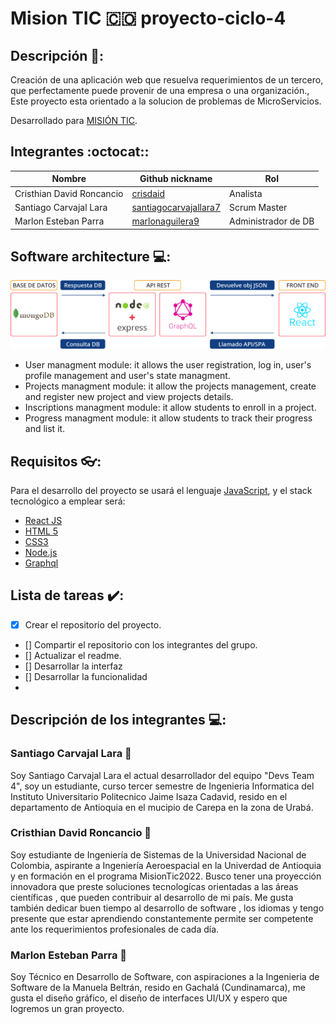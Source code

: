 # Mision TIC :colombia: proyecto-ciclo-4
## Descripción 📝:
Creación de una aplicación web que resuelva requerimientos de un tercero, que perfectamente puede provenir de una empresa o una organización., Este proyecto esta orientado a la solucion de problemas de MicroServicios.

Desarrollado para [MISIÓN TIC](https://www.misiontic2022.gov.co/portal/).
## Integrantes :octocat::

|            Nombre                |                      Github nickname                      |      Rol             |
|----------------------------------|-----------------------------------------------------------|----------------------|
| Cristhian David Roncancio        | [crisdaid](https://github.com/Cdavid111)                  | Analista             |
| Santiago Carvajal Lara           | [santiagocarvajallara7](https://github.com/Santiago-0714) | Scrum Master         |
| Marlon Esteban Parra             | [marlonaguilera9](https://github.com/Marlon07)            | Administrador de DB  |

## Software architecture 💻:

![Screenshot](structure.png)

- User managment module: it allows the user registration, log in, user's profile management and user's state managment.
- Projects managment module: it allow the projects management, create and register new project and view projects details.
- Inscriptions managment module: it allow students to enroll in a project.
- Progress managment module: it allow students to track their progress and list it.

## Requisitos 👓:
Para el desarrollo del proyecto se usará el lenguaje [JavaScript](https://developer.mozilla.org/es/docs/Web/JavaScript), y el stack tecnológico a emplear será:
- [React JS](https://es.reactjs.org/)
- [HTML 5](https://developer.mozilla.org/es/docs/Web/HTML)
- [CSS3](https://developer.mozilla.org/es/docs/Web/CSS)
- [Node.js](https://nodejs.org/es/)
- [Graphql](https://graphql.org/)

## Lista de tareas ✔️:
- [x] Crear el repositorio del proyecto.
- [] Compartir el repositorio con los integrantes del grupo.
- [] Actualizar el readme.
- [] Desarrollar la interfaz 
- [] Desarrollar la funcionalidad
-

## Descripción de los integrantes 💻:

### Santiago Carvajal Lara 🚀
Soy Santiago Carvajal Lara el actual desarrollador del equipo "Devs Team 4", soy un estudiante, curso tercer semestre de Ingenieria Informatica del Instituto Universitario Politecnico Jaime Isaza Cadavid, resido en el departamento de Antioquia en el mucipio de Carepa en la zona de Urabá.

### Cristhian David Roncancio 🚀
Soy estudiante de Ingeniería de Sistemas de la Universidad Nacional de Colombia, aspirante a Ingeniería Aeroespacial en la Univerdad de Antioquia y en formación en el programa MisionTic2022. Busco tener una proyección innovadora que preste soluciones tecnologícas orientadas a las áreas científicas , que pueden contribuir al desarrollo de mi país. Me gusta también dedicar buen tiempo al desarrollo de software , los idiomas y tengo presente que estar aprendiendo constantemente permite ser competente ante los requerimientos profesionales de cada día.

### Marlon Esteban Parra 🚀
Soy Técnico en Desarrollo de Software, con aspiraciones a la Ingenieria de Software de la Manuela Beltrán, resido en Gachalá (Cundinamarca), me gusta el diseño gráfico, el diseño de interfaces UI/UX y espero que logremos un gran proyecto.

